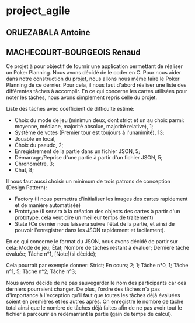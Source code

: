 # project_agile

## ORUEZABALA Antoine
## MACHECOURT-BOURGEOIS Renaud

Ce projet à pour objectif de fournir une application permettant de réaliser un Poker Planning.
Nous avons décidé de le coder en C.
Pour nous aider dans notre construction du projet, nous allons nous même faire le Poker Planning de ce dernier.
Pour cela, il nous faut d'abord réaliser une liste des différentes tâches à accomplir.
En ce qui concerne les cartes utilisées pour noter les tâches, nous avons simplement repris celle du projet.

Liste des tâches avec coefficient de difficulté estimé:
- Choix du mode de jeu (minimun deux, dont strict et un au choix parmi: moyenne, médiane, majorité absolue, majorité relative), 1;
- Système de votes (Premier tour est toujours à l'unanimité), 13;
- Jouable en local,
- Choix du pseudo, 2;
- Enregistrement de la partie dans un fichier JSON, 5;
- Démarrage/Reprise d'une partie à partir d'un fichier JSON, 5;
- Chronomètre, 3;
- Chat, 8;

Il nous faut aussi choisir un minimum de trois patrons de conception (Design Pattern):
- Factory (Il nous permettra d'initialiser les images des cartes rapidement et de manière automatisée)
- Prototype (Il servira à la création des objects des cartes à partir d'un prototype, cela veut dire un meilleur temps de traitement)
- State (Ce dernier nous laissera suivre l'état de la partie, et ainsi de pouvoir l'enregistrer dans les JSON rapidement et facilement).

En ce qui concerne le format du JSON, nous avons décidé de partir sur cela:
Mode de jeu;
État;
Nombre de tâches restant à évaluer;
Dernière tâche évaluée;
Tâche n°1, [Note](si décidé);

Cela pourrait par exemple donner:
Strict;
En cours;
2;
1;
Tâche n°0, 1;
Tâche n°1, 5;
Tâche n°2;
Tâche n°3;

Nous avons décidé de ne pas sauvegarder le nom des participants car ces derniers pourraient changer.
De plus, l'ordre des tâches n'a pas d'importance à l'exception qu'il faut que toutes les tâches déjà évaluées soient en premières et les autres après.
On enregistre le nombre de tâche total ainsi que le nombre de tâches déjà faites afin de ne pas avoir tout le fichier à parcourir en redémarrant la partie (gain de temps de calcul).
